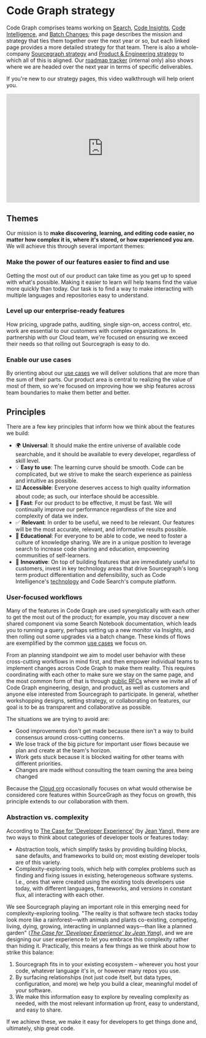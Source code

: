 # Code Graph strategy

Code Graph comprises teams working on [Search](./search/index.md), [Code Insights](./code-insights/index.md), [Code Intelligence](./code-intelligence/index.md), and [Batch Changes](./batch-changes/index.md); this page describes the mission and strategy that ties them together over the next year or so, but each linked page provides a more detailed strategy for that team. There is also a whole-company [Sourcegraph strategy](../index.md) and [Product & Engineering strategy](../../../departments/product-engineering/strategy-goals/index.md) to which all of this is aligned. Our [roadmap tracker](https://github.com/orgs/sourcegraph/projects/214/views/34) (internal only) also shows where we are headed over the next year in terms of specific deliverables.

If you're new to our strategy pages, this video walkthrough will help orient you.

<div style="position: relative; padding-bottom: 56.25%; height: 0;"><iframe src="https://www.loom.com/embed/71b675b67c464b0db7670a7f5025cbbe" frameborder="0" webkitallowfullscreen mozallowfullscreen allowfullscreen style="position: absolute; top: 0; left: 0; width: 100%; height: 100%;"></iframe></div>

## Themes

Our mission is to **make discovering, learning, and editing code easier, no matter how complex it is, where it's stored, or how experienced you are.** We will achieve this through several important themes:

### Make the power of our features easier to find and use

Getting the most out of our product can take time as you get up to speed with what's possible. Making it easier to learn will help teams find the value more quickly than today. Our task is to find a way to make interacting with multiple languages and repositories easy to understand.

### Level up our enterprise-ready features

How pricing, upgrade paths, auditing, single sign-on, access control, etc. work are essential to our customers with complex organizations. In partnership with our Cloud team, we're focused on ensuring we exceed their needs so that rolling out Sourcegraph is easy to do.

### Enable our use cases

By orienting about our [use cases](../index.md#use-cases) we will deliver solutions that are more than the sum of their parts. Our product area is central to realizing the value of most of them, so we're focused on improving how we ship features across team boundaries to make them better and better.

## Principles

There are a few key principles that inform how we think about the features we build:

- 🌍 **Universal**: It should make the entire universe of available code searchable, and it should be available to every developer, regardless of skill level.
- 💡 **Easy to use**: The learning curve should be smooth. Code can be complicated, but we strive to make the search experience as painless and intuitive as possible.
- ⌨️ **Accessible**: Everyone deserves access to high quality information about code; as such, our interface should be accessible.
- 🚀 **Fast**: For our product to be effective, it must be fast. We will continually improve our performance regardless of the size and complexity of data we index.
- ✅ **Relevant**: In order to be useful, we need to be relevant. Our features will be the most accurate, relevant, and informative results possible.
- 🧠 **Educational**: For everyone to be able to code, we need to foster a culture of knowledge sharing. We are in a unique position to leverage search to increase code sharing and education, empowering communities of self-learners.
- 🔬 **Innovative**: On top of building features that are immediately useful to customers, invest in key technology areas that drive Sourcegraph's long term product differentiation and defensibility, such as Code Intelligence's [technology](code-intelligence#competitive-landscape) and Code Search's compute platform.

### User-focused workflows

Many of the features in Code Graph are used synergistically with each other to get the most out of the product; for example, you may discover a new shared component via some Search Notebook documentation, which leads you to running a query, perhaps setting up a new monitor via Insights, and then rolling out some upgrades via a batch change. These kinds of flows are exemplified by the common [use cases](../index.md#use-cases) we focus on.

From an planning standpoint we aim to model user behavior with these cross-cutting workflows in mind first, and then empower individual teams to implement changes across Code Graph to make them reality. This requires coordinating with each other to make sure we stay on the same page, and the most common form of that is through [public RFCs](../../../company-info-and-process/communication/rfcs/index.md) where we invite all of Code Graph engineering, design, and product, as well as customers and anyone else interested from Sourcegraph to participate. In general, whether workshopping designs, setting strategy, or collaborating on features, our goal is to be as transparent and collaborative as possible.

The situations we are trying to avoid are:

- Good improvements don't get made because there isn't a way to build consensus around cross-cutting concerns.
- We lose track of the big picture for important user flows because we plan and create at the team's horizon.
- Work gets stuck because it is blocked waiting for other teams with different priorities.
- Changes are made without consulting the team owning the area being changed

Because the [Cloud org](../cloud/index.md) occasionally focuses on what would otherwise be considered core features within SourceGraph as they focus on growth, this principle extends to our collaboration with them.

### Abstraction vs. complexity

According to [The Case for 'Developer Experience'](https://future.a16z.com/the-case-for-developer-experience/) (by [Jean Yang](https://twitter.com/jeanqasaur)), there are two ways to think about categories of developer tools or features today:

- Abstraction tools, which simplify tasks by providing building blocks, sane defaults, and frameworks to build on; most existing developer tools are of this variety.
- Complexity-exploring tools, which help with complex problems such as finding and fixing issues in existing, heterogeneous software systems. I.e., ones that were created using the existing tools developers use today, with different languages, frameworks, and versions in constant flux, all interacting with each other.

We see Sourcegraph playing an important role in this emerging need for complexity-exploring tooling. "The reality is that software tech stacks today look more like a rainforest—with animals and plants co-existing, competing, living, dying, growing, interacting in unplanned ways—than like a planned garden" ([_The Case for 'Developer Experience' by Jean Yang_][1]), and we are designing our user experience to let you embrace this complexity rather than hiding it. Practically, this means a few things as we think about how to strike this balance:

1. Sourcegraph fits in to your existing ecosystem – wherever you host your code, whatever language it's in, or however many repos you use.
1. By surfacing relationships (not just code itself, but data types, configuration, and more) we help you build a clear, meaningful model of your software.
1. We make this information easy to explore by revealing complexity as needed, with the most relevant information up front, easy to understand, and easy to share.

If we achieve these, we make it easy for developers to get things done and, ultimately, ship great code.

[1]: https://future.a16z.com/the-case-for-developer-experience/
